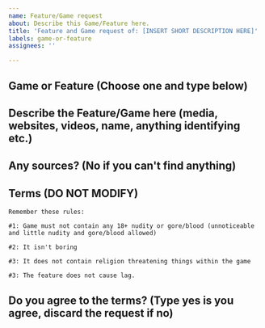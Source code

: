 ```yaml
---
name: Feature/Game request
about: Describe this Game/Feature here.
title: 'Feature and Game request of: [INSERT SHORT DESCRIPTION HERE]'
labels: game-or-feature
assignees: ''

---
```


## Game or Feature (Choose one and type below)

## Describe the Feature/Game here (media, websites, videos, name, anything identifying etc.)

## Any sources? (No if you can't find anything)

## Terms (DO NOT MODIFY)
```text
Remember these rules:

#1: Game must not contain any 18+ nudity or gore/blood (unnoticeable and little nudity and gore/blood allowed)

#2: It isn't boring

#3: It does not contain religion threatening things within the game

#3: The feature does not cause lag.
```
## Do you agree to the terms? (Type yes is you agree, discard the request if no)

